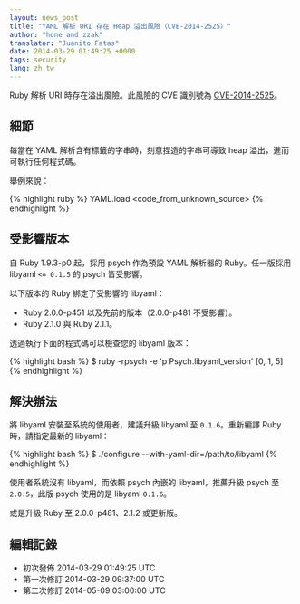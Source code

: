 ```yaml
---
layout: news_post
title: "YAML 解析 URI 存在 Heap 溢出風險（CVE-2014-2525）"
author: "hone and zzak"
translator: "Juanito Fatas"
date: 2014-03-29 01:49:25 +0000
tags: security
lang: zh_tw
---
```


Ruby 解析 URI 時存在溢出風險。此風險的 CVE 識別號為
[CVE-2014-2525](http://www.ocert.org/advisories/ocert-2014-003.html)。

## 細節

每當在 YAML 解析含有標籤的字串時，刻意捏造的字串可導致 heap 溢出，進而可執行任何程式碼。

舉例來說：

{% highlight ruby %}
YAML.load <code_from_unknown_source>
{% endhighlight %}

## 受影響版本

自 Ruby 1.9.3-p0 起，採用 psych 作為預設 YAML 解析器的 Ruby。任一版採用 libyaml `<= 0.1.5` 的 psych 皆受影響。

以下版本的 Ruby 綁定了受影響的 libyaml：

* Ruby 2.0.0-p451 以及先前的版本（2.0.0-p481 不受影響）。
* Ruby 2.1.0 與 Ruby 2.1.1。

透過執行下面的程式碼可以檢查您的 libyaml 版本：

{% highlight bash %}
$ ruby -rpsych -e 'p Psych.libyaml_version'
[0, 1, 5]
{% endhighlight %}

## 解決辦法

將 libyaml 安裝至系統的使用者，建議升級 libyaml 至 `0.1.6`。重新編譯 Ruby 時，請指定最新的 libyaml：

{% highlight bash %}
$ ./configure --with-yaml-dir=/path/to/libyaml
{% endhighlight %}

使用者系統沒有 libyaml，而依賴 psych 內嵌的 libyaml，推薦升級 psych 至 `2.0.5`，此版 psych 使用的是 libyaml `0.1.6`。

或是升級 Ruby 至 2.0.0-p481、2.1.2 或更新版。

## 編輯記錄

* 初次發佈 2014-03-29 01:49:25 UTC
* 第一次修訂 2014-03-29 09:37:00 UTC
* 第二次修訂 2014-05-09 03:00:00 UTC

